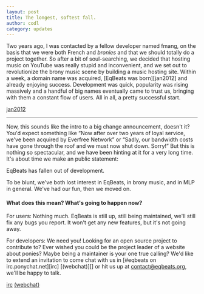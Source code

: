 ```yaml
---
layout: post
title: The longest, softest fall.
author: codl
category: updates
---
```


Two years ago, I was contacted by a fellow developer named fmang, on the basis
that we were both French and *bronies* and that we should totally do a project
together. So after a bit of soul-searching, we decided that hosting music on
YouTube was really stupid and inconvenient, and we set out to revolutionize the
brony music scene by building a music hosting site. Within a week, a domain name
was acquired, [EqBeats was born][jan2012] and already enjoying success.
Development was quick, popularity was rising massively and a handful of big
names eventually came to trust us, bringing with them a constant flow of users.
All in all, a pretty successful start.

[jan2012](http://web.archive.org/web/20120107160410/http://eqbeats.org/)

------

Now, this sounds like the intro to a big change announcement, doesn't it? You'd
expect something like “Now after over two years of loyal service, we've been
acquired by Everfree Network” or “Sadly, our bandwidth costs have gone through
the roof and we must now shut down. Sorry!” But this is nothing so spectacular,
and we have been hinting at it for a very long time. It's about time we make an
public statement:

EqBeats has fallen out of development.

To be blunt, we've both lost interest in EqBeats, in brony music, and in MLP in
general. We've had our fun, then we moved on.

#### What does this mean? What's going to happen now?

For users: Nothing much. EqBeats is still up, still being maintained, we'll
still fix any bugs you report. It won't get any new features, but it's not going
away.

For developers: We need you! Looking for an open source project to contribute
to? Ever wished you could be the project leader of a website about ponies? Maybe
being a maintainer is your one true calling? We'd like to extend an invitation
to come chat with us in [#eqbeats on irc.ponychat.net][irc] [(webchat)][] or hit
us up at [contact@eqbeats.org](mailto:contact@eqbeats.org), we'll be happy to
talk.

[irc](ircs://irc.ponychat.net/#eqbeats)
[(webchat)](http://iris.ponychat.net/?nick=pony_......&channels=eqbeats&prompt=1)
